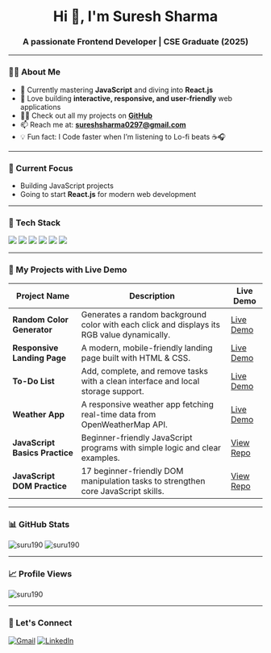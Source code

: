 <h1 align="center">Hi 👋, I'm Suresh Sharma</h1>
<h3 align="center">A passionate Frontend Developer | CSE Graduate (2025)</h3>

---

### 👨‍💻 About Me

- 🌱 Currently mastering **JavaScript** and diving into **React.js**
- 🚀 Love building **interactive, responsive, and user-friendly** web applications
- 👨‍💻 Check out all my projects on **[GitHub](https://github.com/SuRu190?tab=repositories)**
- 📫 Reach me at: **sureshsharma0297@gmail.com**
- 💡 Fun fact: I Code faster when I’m listening to Lo-fi beats ☕🎧

---

### 📅 Current Focus
- Building JavaScript projects
- Going to start **React.js** for modern web development

---

### 🚀 Tech Stack

<p align="left">
  <img src="https://img.shields.io/badge/HTML5-E34F26?style=for-the-badge&logo=html5&logoColor=white"/>
  <img src="https://img.shields.io/badge/CSS3-1572B6?style=for-the-badge&logo=css3&logoColor=white"/>
  <img src="https://img.shields.io/badge/JavaScript-F7DF1E?style=for-the-badge&logo=javascript&logoColor=black"/>
  <img src="https://img.shields.io/badge/Responsive%20Design-%F0%9F%8C%90-blue?style=for-the-badge"/>
  <img src="https://img.shields.io/badge/Git-F05032?style=for-the-badge&logo=git&logoColor=white"/>
  <img src="https://img.shields.io/badge/GitHub-100000?style=for-the-badge&logo=github&logoColor=white"/>
</p>

---

### 📂 My Projects with Live Demo

| Project Name | Description | Live Demo |
|--------------|-------------|-----------|
| **Random Color Generator** | Generates a random background color with each click and displays its RGB value dynamically. | [Live Demo](https://suru190.github.io/Random-Color-Generator/) |
| **Responsive Landing Page** | A modern, mobile-friendly landing page built with HTML & CSS. | [Live Demo](https://suru190.github.io/Responsive-Landing-Page/) |
| **To-Do List** | Add, complete, and remove tasks with a clean interface and local storage support. | [Live Demo](https://suru190.github.io/To-Do-List/) |
| **Weather App** | A responsive weather app fetching real-time data from OpenWeatherMap API. | [Live Demo](https://suru190.github.io/Weather-App/) |
| **JavaScript Basics Practice** | Beginner-friendly JavaScript programs with simple logic and clear examples. | [View Repo](https://github.com/SuRu190/JavaScript-Basics-Practice/) |
| **JavaScript DOM Practice** | 17 beginner-friendly DOM manipulation tasks to strengthen core JavaScript skills. | [View Repo](https://github.com/SuRu190/JavaScript-Dom-Practice/) |

---

### 📊 GitHub Stats

<p align="left">
  <img src="https://github-readme-stats.vercel.app/api?username=suru190&show_icons=true&locale=en&theme=tokyonight" alt="suru190" />
  <img src="https://github-readme-stats.vercel.app/api/top-langs/?username=suru190&layout=compact&theme=tokyonight" alt="suru190" />
</p>

---

### 📈 Profile Views

<p align="left">
  <img src="https://komarev.com/ghpvc/?username=suru190&label=Profile%20views&color=0e75b6&style=flat" alt="suru190" />
</p>

---

### 🔗 Let's Connect

<p align="left">
  <a href="mailto:sureshsharma0297@gmail.com" target="blank"><img src="https://img.shields.io/badge/Gmail-D14836?style=for-the-badge&logo=gmail&logoColor=white" alt="Gmail" /></a>
  <a href="https://www.linkedin.com/in/suresh-sharma-67874b260/" target="blank"><img src="https://img.shields.io/badge/LinkedIn-0A66C2?style=for-the-badge&logo=linkedin&logoColor=white" alt="LinkedIn" /></a>
</p>
